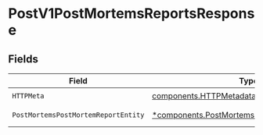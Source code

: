 # PostV1PostMortemsReportsResponse


## Fields

| Field                                                                                                         | Type                                                                                                          | Required                                                                                                      | Description                                                                                                   |
| ------------------------------------------------------------------------------------------------------------- | ------------------------------------------------------------------------------------------------------------- | ------------------------------------------------------------------------------------------------------------- | ------------------------------------------------------------------------------------------------------------- |
| `HTTPMeta`                                                                                                    | [components.HTTPMetadata](../../models/components/httpmetadata.md)                                            | :heavy_check_mark:                                                                                            | N/A                                                                                                           |
| `PostMortemsPostMortemReportEntity`                                                                           | [*components.PostMortemsPostMortemReportEntity](../../models/components/postmortemspostmortemreportentity.md) | :heavy_minus_sign:                                                                                            | Create a report                                                                                               |